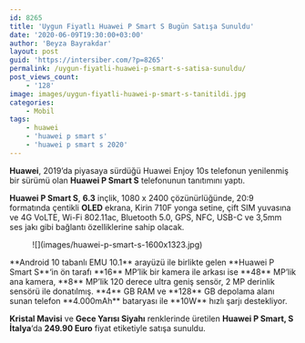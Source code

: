 ```yaml
---
id: 8265
title: 'Uygun Fiyatlı Huawei P Smart S Bugün Satışa Sunuldu'
date: '2020-06-09T19:30:00+03:00'
author: 'Beyza Bayrakdar'
layout: post
guid: 'https://intersiber.com/?p=8265'
permalink: /uygun-fiyatli-huawei-p-smart-s-satisa-sunuldu/
post_views_count:
    - '128'
image: images/uygun-fiyatli-huawei-p-smart-s-tanitildi.jpg
categories:
    - Mobil
tags:
    - huawei
    - 'huawei p smart s'
    - 'huawei p smart s 2020'
---
```


**Huawei**, 2019’da piyasaya sürdüğü Huawei Enjoy 10s telefonun yenilenmiş bir sürümü olan **Huawei P Smart S** telefonunun tanıtımını yaptı.

**Huawei P Smart S**, **6.3** inçlik, 1080 x 2400 çözünürlüğünde, 20:9 formatında çentikli **OLED** ekrana, Kirin 710F yonga setine, çift SIM yuvasına ve 4G VoLTE, Wi-Fi 802.11ac, Bluetooth 5.0, GPS, NFC, USB-C ve 3,5mm ses jakı gibi bağlantı özelliklerine sahip olacak.

<figure class="wp-block-image size-large">![](images/huawei-p-smart-s-1600x1323.jpg)</figure>**Android 10 tabanlı EMU 10.1** arayüzü ile birlikte gelen **Huawei P Smart S**‘in ön tarafı **16** MP’lik bir kamera ile arkası ise **48** MP’lik ana kamera, **8** MP’lik 120 derece ultra geniş sensör, 2 MP derinlik sensörü ile donatılmış. **4** GB RAM ve **128** GB depolama alanı sunan telefon **4.000mAh** bataryası ile **10W** hızlı şarjı destekliyor.

**Kristal Mavisi** ve **Gece Yarısı Siyahı** renklerinde üretilen **Huawei P Smart, S** **İtalya**‘da **249.90 Euro** fiyat etiketiyle satışa sunuldu.